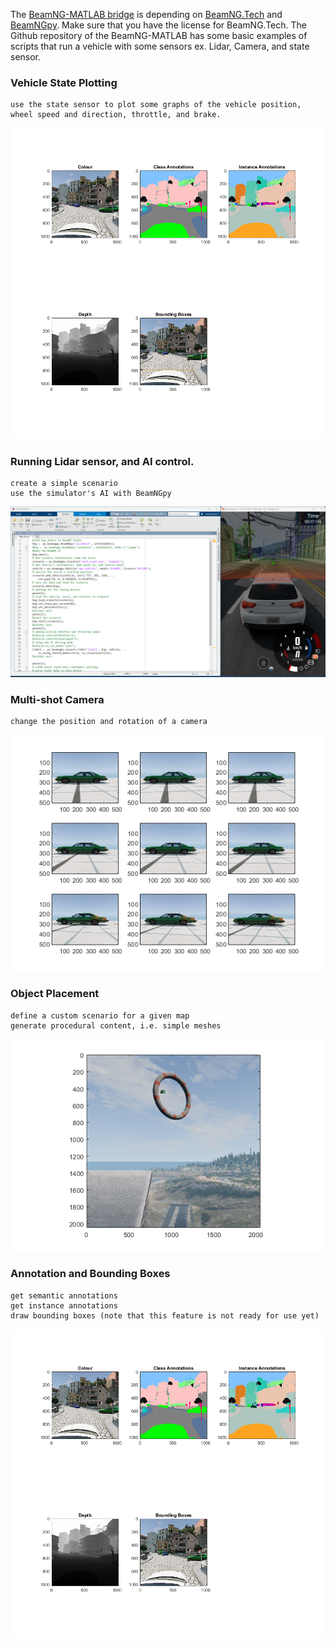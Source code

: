 


The [BeamNG-MATLAB bridge](https://github.com/BeamNG/BeamNG-MATLAB-integration) is depending on [BeamNG.Tech](https://documentation.beamng.com/beamng_tech/) and [BeamNGpy](https://documentation.beamng.com/beamng_tech/beamngpy/). Make sure that you have the license for BeamNG.Tech. The Github repository of the BeamNG-MATLAB has some basic examples of scripts that run a vehicle with some sensors ex. Lidar, Camera, and state sensor. 


### Vehicle State Plotting
    use the state sensor to plot some graphs of the vehicle position, wheel speed and direction, throttle, and brake. 
![Vehicle state ploting](https://github.com/BeamNG/BeamNG-MATLAB-integration/blob/main/media/annotation_bounding_boxes.png)


### Running Lidar sensor, and AI control. 
    create a simple scenario
    use the simulator's AI with BeamNGpy
![Lidar sensor and AI control mode](https://github.com/BeamNG/BeamNG-MATLAB-integration/blob/main/media/lidar_tour.png)

### Multi-shot Camera    
    change the position and rotation of a camera
![Multi-shot Camera](https://github.com/BeamNG/BeamNG-MATLAB-integration/blob/main/media/multi_shots_1.png)

### Object Placement    
    define a custom scenario for a given map
    generate procedural content, i.e. simple meshes
![Object Placement](https://github.com/BeamNG/BeamNG-MATLAB-integration/blob/main/media/object_placment_0.png)



### Annotation and Bounding Boxes
    get semantic annotations
    get instance annotations
    draw bounding boxes (note that this feature is not ready for use yet)
![Annotation and Bounding Boxes](https://github.com/BeamNG/BeamNG-MATLAB-integration/blob/main/media/annotation_bounding_boxes.png)
